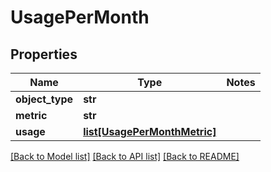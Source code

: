 # UsagePerMonth

## Properties
Name | Type | Notes
------------ | ------------- | -------------
**object_type** | **str** | 
**metric** | **str** | 
**usage** | [**list[UsagePerMonthMetric]**](UsagePerMonthMetric.md) | 

[[Back to Model list]](../README.md#documentation-for-models) [[Back to API list]](../README.md#documentation-for-api-endpoints) [[Back to README]](../README.md)


